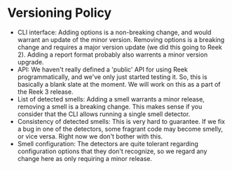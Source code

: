 # Versioning Policy

* CLI interface: Adding options is a non-breaking change, and would warrant an update of the minor version. Removing options is a breaking change and requires a major version update (we did this going to Reek 2). Adding a report format probably also warrents a minor version upgrade.
* API: We haven't really defined a 'public' API for using Reek programmatically, and we've only just started testing it. So, this is basically a blank slate at the moment. We will work on this as a part of the Reek 3 release.
* List of detected smells: Adding a smell warrants a minor release, removing a smell is a breaking change. This makes sense if you consider that the CLI allows running a single smell detector.
* Consistency of detected smells: This is very hard to guarantee. If we fix a bug in one of the detectors, some fragrant code may become smelly, or vice versa. Right now we don't bother with this.
* Smell configuration: The detectors are quite tolerant regarding configuration options that they don't recognize, so we regard any change here as only requiring a minor release.
